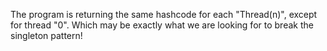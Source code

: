 
The program is returning the same hashcode for each "Thread(n)", except for thread "0".
Which may be exactly what we are looking for to break the singleton pattern!